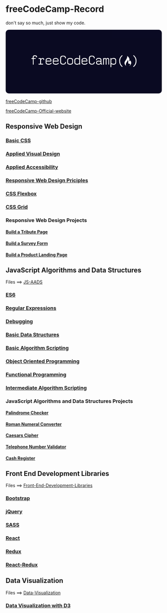 <!--
 * @Author: kok-s0s
 * @Date: 2021-05-30 22:58:39
 * @LastEditTime: 2021-08-03 18:53:50
 * @Description: just Code!
-->

# freeCodeCamp-Record

don't say so much, just show my code.

<a href="https://www.freecodecamp.org/" target="_blank"><img src="images/FreeCodeCamp_logo.png" style="border-radius: 10px"></a>

[freeCodeCamp-github](https://github.com/freeCodeCamp/freeCodeCamp)

[freeCodeCamp-Official-website](https://www.freecodecamp.org/)

## Responsive Web Design

### [Basic CSS](./Notes/Responsive-Web-Design/Basic-CSS.md)

### [Applied Visual Design](./Notes/Responsive-Web-Design/Applied-Visual-Design.md)

### [Applied Accessibility](./Notes/Responsive-Web-Design/Applied-Accessibility.md)

### [Responsive Web Design Priciples](./Notes/Responsive-Web-Design/Responsive-Web-Design-Priciples.md)

### [CSS Flexbox](./Notes/Responsive-Web-Design/CSS-Flexbox.md)

### [CSS Grid](./Notes/Responsive-Web-Design/CSS-Grid.md)

### Responsive Web Design Projects

#### [Build a Tribute Page](./Notes/Responsive-Web-Design/Projects/Tribute-Page)

#### [Build a Survey Form](./Notes/Responsive-Web-Design/Projects/Survey-Form)

#### [Build a Product Landing Page](./Notes/Responsive-Web-Design/Projects/Product-Landing-Page)

## JavaScript Algorithms and Data Structures 

Files ==> [JS-AADS](./Notes/JS-AADS)

### [ES6](./Notes/JS-AADS/ES6.md)

### [Regular Expressions](./Notes/JS-AADS/Regular-Expressions.md)

### [Debugging](./Notes/JS-AADS/Debugging.md)

### [Basic Data Structures](./Notes/JS-AADS/Basic-Data-Structures.md)

### [Basic Algorithm Scripting](./Notes/JS-AADS/Basic-Algorithm-Scripting.md)

### [Object Oriented Programming](./Notes/JS-AADS/Object-Oriented-Programming.md)

### [Functional Programming](./Notes/JS-AADS/Functional-Programming.md)

### [Intermediate Algorithm Scripting](./Notes/JS-AADS/Intermediate-Algorithm-Scripting.md)

### JavaScript Algorithms and Data Structures Projects

#### [Palindrome Checker](./Notes/JS-AADS/Projects/Palindrome-Checker.js)

#### [Roman Numeral Converter](./Notes/JS-AADS/Projects/Roman-Numeral-Converter.js)

#### [Caesars Cipher](./Notes/JS-AADS/Projects/Caesars-Cipher.js)

#### [Telephone Number Validator](./Notes/JS-AADS/Projects/Telephone-Number-Validator.js)

#### [Cash Register](./Notes/JS-AADS/Projects/Cash-Register.js)

## Front End Development Libraries

Files ==> [Front-End-Development-Libraries](./Notes/Front-End-Development-Libraries) 

### [Bootstrap](./Notes/Front-End-Development-Libraries/Bootstrap.md)

### [jQuery](./Notes/Front-End-Development-Libraries/jQuery.md)

### [SASS](./Notes/Front-End-Development-Libraries/SASS.md)

### [React](./Notes/Front-End-Development-Libraries/React.md)

### [Redux](./Notes/Front-End-Development-Libraries/Redux.md)

### [React-Redux](./Notes/Front-End-Development-Libraries/React-Redux.md)

## Data Visualization

Files ==> [Data-Visualization](./Notes/Data-Visualization) 

### [Data Visualization with D3](./Notes/Data-Visualization/Data-Visualization-with-D3.md)
